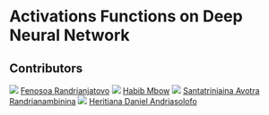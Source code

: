 # Activations Functions on Deep Neural Network



## Contributors
![](https://avatars.githubusercontent.com/u/98966847?v=4) [Fenosoa Randrianjatovo](https://github.com/FenosoaRandrianjatovo)
![](https://avatars.githubusercontent.com/u/72751041?v=4) [Habib Mbow](https://github.com/HabibMbow94)
![](https://avatars.githubusercontent.com/u/98966969?v=4) [Santatriniaina Avotra Randrianambinina](https://github.com/AvotraRan)
![](https://avatars.githubusercontent.com/u/99017712?v=4) [Heritiana Daniel Andriasolofo](https://github.com/heritiana-aimsammi-sn2022)
